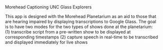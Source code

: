 Morehead Captioning
UNC Glass Explorers

This app is designed with the Morehead Planetarium as an aid to those that are hearing impaired by displaying transcriptions to Google Glass.
The goal is to have two modes for the two types of shows done at the planetarium:
(1) transcribe script from a pre-written show to be displayed at corresponding timestamps
(2) capture speech in real-time to be transcribed and displayed immediately for live shows
